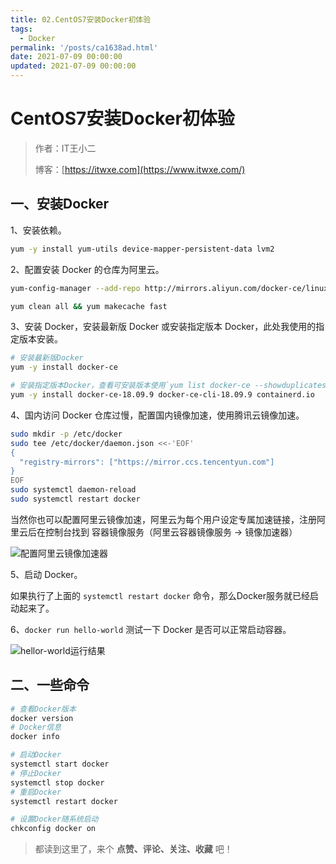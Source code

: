 ```yaml
---
title: 02.CentOS7安装Docker初体验
tags:
  - Docker
permalink: '/posts/ca1638ad.html'
date: 2021-07-09 00:00:00
updated: 2021-07-09 00:00:00
---
```


# CentOS7安装Docker初体验

> 作者：IT王小二
>
> 博客：[https://itwxe.com](https://www.itwxe.com/)

## 一、安装Docker

1、安装依赖。

```bash
yum -y install yum-utils device-mapper-persistent-data lvm2
```
2、配置安装 Docker 的仓库为阿里云。

```bash
yum-config-manager --add-repo http://mirrors.aliyun.com/docker-ce/linux/centos/docker-ce.repo
```

```bash
yum clean all && yum makecache fast
```

3、安装 Docker，安装最新版 Docker 或安装指定版本 Docker，此处我使用的指定版本安装。

```bash
# 安装最新版Docker
yum -y install docker-ce

# 安装指定版本Docker，查看可安装版本使用`yum list docker-ce --showduplicates | sort -r`查看
yum -y install docker-ce-18.09.9 docker-ce-cli-18.09.9 containerd.io
```

4、国内访问 Docker 仓库过慢，配置国内镜像加速，使用腾讯云镜像加速。

```bash
sudo mkdir -p /etc/docker
sudo tee /etc/docker/daemon.json <<-'EOF'
{
  "registry-mirrors": ["https://mirror.ccs.tencentyun.com"]
}
EOF
sudo systemctl daemon-reload
sudo systemctl restart docker
```

当然你也可以配置阿里云镜像加速，阿里云为每个用户设定专属加速链接，注册阿里云后在控制台找到 容器镜像服务（阿里云容器镜像服务 -> 镜像加速器）

![配置阿里云镜像加速器](https://images.itwxe.com/images/2021/08/05/1e8a0390e0d7f.png)

5、启动 Docker。

如果执行了上面的 `systemctl restart docker` 命令，那么Docker服务就已经启动起来了。

6、`docker run hello-world` 测试一下 Docker 是否可以正常启动容器。

![hellor-world运行结果](https://images.itwxe.com/images/2021/08/05/012a77a71b75b.png)

## 二、一些命令

```bash
# 查看Docker版本
docker version
# Docker信息
docker info

# 启动Docker
systemctl start docker
# 停止Docker
systemctl stop docker
# 重启Docker
systemctl restart docker

# 设置Docker随系统启动
chkconfig docker on
```

> 都读到这里了，来个 **点赞、评论、关注、收藏** 吧！
